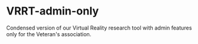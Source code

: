 # VRRT-admin-only
Condensed version of our Virtual Reality research tool with admin features only for the Veteran's association.

